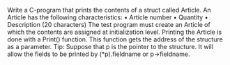 Write a C-program that prints the contents of a struct called Article. An Article has the following characteristics:
• Article number
• Quantity
• Description (20 characters)
The test program must create an Article of which the contents are assigned at initialization level.
Printing the Article is done with a Print() function. This function gets the address of the structure as a parameter.
Tip: Suppose that p is the pointer to the structure. It will allow the fields to be printed by (*p).fieldname or p->fieldname.